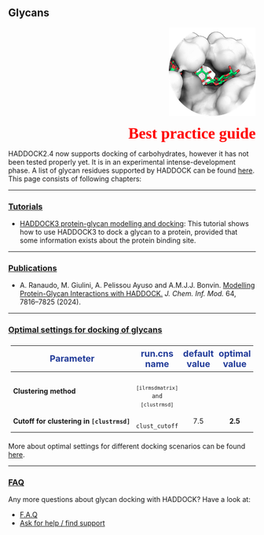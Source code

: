 ## Glycans

<p align="right">
  <img src="./bound_glycan.png" />
</p>

<p style='text-align: right; font-family: "PT Sans"; font-weight: 600;'> <font  size="6" color="RED" >Best practice guide</font></p>

HADDOCK2.4 now supports docking of carbohydrates, however it has not been tested properly yet. It is in an experimental intense-development phase.
A list of glycan residues supported by HADDOCK can be found [here](https://wenmr.science.uu.nl/haddock2.4/library). This page consists of following chapters:


<hr>

### [Tutorials](../tutorials.md)

* [HADDOCK3 protein-glycan modelling and docking](https://www.bonvinlab.org/education/HADDOCK3/HADDOCK3-protein-glycan/): This tutorial shows how to use HADDOCK3 to dock a glycan to a protein, provided that some information exists about the protein binding site.


<HR>

### [Publications](../publications.md)

* A. Ranaudo, M. Giulini, A. Pelissou Ayuso and A.M.J.J. Bonvin. [Modelling Protein-Glycan Interactions with HADDOCK.](https://pubs.acs.org/doi/10.1021/acs.jcim.4c01372) _J. Chem. Inf. Mod._ 64, 7816–7825 (2024).

<hr>

### [Optimal settings for docking of glycans](https://wenmr.science.uu.nl/haddock2.4/settings#glycans)

<style>
table, th, td {
    padding: 5px;
  table-layout: fixed ;
  width: 100% ;
}
</style>


|<font size="4" color="#203A98">Parameter</font>|<font size="4" color="#203A98">run.cns name</font>| <font size="4" color="#203A98">default value</font>|<font size="4" color="#203A98">optimal value</font> |
|-|:-:|:-:|:-:| 
|**Clustering method** | <code> `[ilrmsdmatrix]` and `[clustrmsd]`</code>|  |  |   
|**Cutoff for clustering in `[clustrmsd]`** | <code> clust_cutoff </code>| 7.5 | **2.5** |  

More about optimal settings for different docking scenarios can be found [here](https://wenmr.science.uu.nl/haddock2.4/settings#optimal).


<hr>

### [FAQ](../faq.md)

Any more questions about glycan docking with HADDOCK? 
Have a look at:
- [F.A.Q](../faq.md)
- [Ask for help / find support](../info.md)
